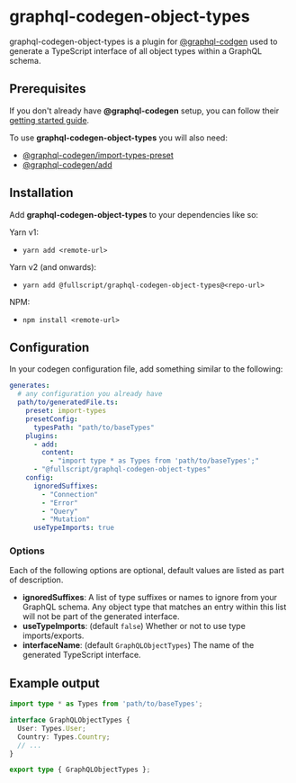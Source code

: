 # graphql-codegen-object-types

graphql-codegen-object-types is a plugin for [@graphql-codgen](https://www.the-guild.dev/graphql/codegen) used to generate a TypeScript interface of all object types within a GraphQL schema.

## Prerequisites

If you don't already have **@graphql-codegen** setup, you can follow their [getting started guide](https://www.the-guild.dev/graphql/codegen/docs/getting-started).

To use **graphql-codegen-object-types** you will also need:
- [@graphql-codegen/import-types-preset](https://www.npmjs.com/package/@graphql-codegen/import-types-preset)
- [@graphql-codegen/add](https://www.npmjs.com/package/@graphql-codegen/add)

## Installation
Add **graphql-codegen-object-types** to your dependencies like so:

Yarn v1:
- `yarn add <remote-url>`

Yarn v2 (and onwards):
- `yarn add @fullscript/graphql-codegen-object-types@<repo-url>`

NPM:
- `npm install <remote-url>`

## Configuration

In your codegen configuration file, add something similar to the following:
```yaml
generates:
  # any configuration you already have
  path/to/generatedFile.ts:
    preset: import-types
    presetConfig:
      typesPath: "path/to/baseTypes"
    plugins:
      - add: 
        content:
          - "import type * as Types from 'path/to/baseTypes';"
      - "@fullscript/graphql-codegen-object-types"
    config:
      ignoredSuffixes:
        - "Connection"
        - "Error"
        - "Query"
        - "Mutation"
      useTypeImports: true
```
### Options

Each of the following options are optional, default values are listed as part of description.

- **ignoredSuffixes**: A list of type suffixes or names to ignore from your GraphQL schema. Any object type that matches an entry within this list will not be part of the generated interface.
- **useTypeImports**: (default `false`) Whether or not to use type imports/exports.
- **interfaceName**: (default `GraphQLObjectTypes`) The name of the generated TypeScript interface.

## Example output
```ts
import type * as Types from 'path/to/baseTypes';

interface GraphQLObjectTypes {  
  User: Types.User;
  Country: Types.Country;
  // ...
}

export type { GraphQLObjectTypes };
```

